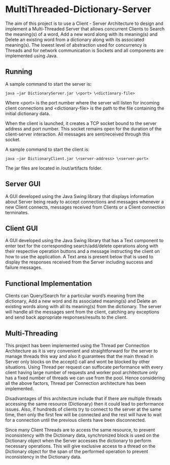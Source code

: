 # MultiThreaded-Dictionary-Server

The aim of this project is to use a Client - Server Architecture to design and implement a Multi-Threaded Server that allows concurrent Clients to Search the meaning(s) of a word, Add a new word along with its meaning(s) and Delete an existing word from a dictionary along with its associated meaning(s). The lowest level of abstraction used for concurrency is Threads and for network communication is Sockets and all components are implemented using Java.


## Running

A sample command to start the server is:

	java –jar DictionaryServer.jar \<port> \<dictionary-file>

Where \<port> is the port number where the server will listen for incoming client connections and \<dictionary-file> is the path to the file containing the initial dictionary data.

When the client is launched, it creates a TCP socket bound to the server address and port number. This socket remains open for the duration of the client-server interaction. All messages are sent/received through this socket.


A sample command to start the client is:

	java –jar DictionaryClient.jar \<server-address> \<server-port>

The jar files are located in /out/artifacts folder.

## Server GUI

A GUI developed using the Java Swing library that displays information about Server being ready to accept connections and messages whenever a new Client connects, messages received from Clients or a Client connection terminates. 

## Client GUI

A GUI developed using the Java Swing library that has a Text component to enter text for the corresponding search/add/delete operations along with their respective operation buttons and a message instructing the client on how to use the application. A Text area is present below that is used to display the responses received from the Server including success and failure messages.

## Functional Implementation

Clients can Query/Search for a particular word’s meaning from the dictionary, Add a new word and its associated meaning(s) and Delete an existing words along with all its meaning(s) from the dictionary. The server will handle all the messages sent from the client, catching any exceptions and send back appropriate responses/results to the client. 

## Multi-Threading

This project has been implemented using the Thread per Connection Architecture as it is very convenient and straightforward for the server to manage threads this way and also it guarantees that the main thread in Server only blocks on the accept() call and wont be blocked by other situations. Using Thread per request can suffocate performance with every client having large number of requests and worker pool architecture only has a fixed number of threads we can use from the pool. Hence considering all the above factors, Thread per Connection architecture has been implemented.

Disadvantages of this architecture include that if there are multiple threads accessing the same resource (Dictionary) then it could lead to performance issues. Also, if hundreds of clients try to connect to the server at the same time, then only the first few will be connected and the rest will have to wait for a connection until the previous clients have been disconnected.

Since many Client Threads are to access the same resource, to prevent inconsistency with the Dictionary data, synchronized block is used on the Dictionary object when the Server accesses the dictionary to perform necessary operations. This will give exclusive access to a thread on the Dictionary object for the span of the performed operation to prevent inconsistency in the Dictionary data.
